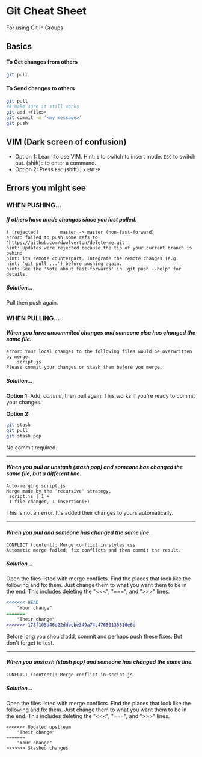 # Git Cheat Sheet
For using Git in Groups

## Basics
#### To Get changes from others
```bash
git pull
```

#### To Send changes to others
```bash
git pull
## make sure it still works
git add <files>
git commit -m '<my message>'
git push
```

## VIM (Dark screen of confusion)
- Option 1: Learn to use VIM. Hint: `i` to switch to insert mode. `ESC` to switch out. (shift)`:` to enter a command.
- Option 2: Press `ESC` (shift)`:` `x` `ENTER`

## Errors you might see

### WHEN PUSHING...
#### _If others have made changes since you last pulled._

```plain
! [rejected]        master -> master (non-fast-forward)
error: failed to push some refs to 'https://github.com/dwolverton/delete-me.git'
hint: Updates were rejected because the tip of your current branch is behind
hint: its remote counterpart. Integrate the remote changes (e.g.
hint: 'git pull ...') before pushing again.
hint: See the 'Note about fast-forwards' in 'git push --help' for details.
```

##### Solution...
Pull then push again.

### WHEN PULLING...
#### _When you have uncommited changes and someone else has changed the same file._

```plain
error: Your local changes to the following files would be overwritten by merge:
	script.js
Please commit your changes or stash them before you merge.
```

##### Solution...
**Option 1:** Add, *commit*, then pull again. This works if you're ready to commit your changes.

**Option 2:**

```bash
git stash
git pull
git stash pop
```
No commit required.

-----
#### _When you pull or unstash (stash pop) and someone has changed the same file, but a different line._

```plain
Auto-merging script.js
Merge made by the 'recursive' strategy.
 script.js | 1 +
 1 file changed, 1 insertion(+)
```

This is not an error. It's added their changes to yours automatically.

-----
#### _When you pull and someone has changed the same line._

```plain
CONFLICT (content): Merge conflict in styles.css
Automatic merge failed; fix conflicts and then commit the result.
```

##### Solution...

Open the files listed with merge conflicts. Find the places that look like the following and fix them. Just change them to what you want them to be in the end. This includes deleting the "<<<", "===", and ">>>" lines.

```diff
<<<<<<< HEAD
    "Your change"
=======
    "Their change"
>>>>>>> 173f105d46d22ddbcbe349a74c47650135510e6d
```

Before long you should add, commit and perhaps push these fixes. But don't forget to test.

-----
#### _When you unstash (stash pop) and someone has changed the same line._

```plain
CONFLICT (content): Merge conflict in script.js
```

##### Solution...

Open the files listed with merge conflicts. Find the places that look like the following and fix them. Just change them to what you want them to be in the end. This includes deleting the "<<<", "===", and ">>>" lines.

```plain
<<<<<<< Updated upstream
    "Their change"
=======
    "Your change"
>>>>>>> Stashed changes
```
